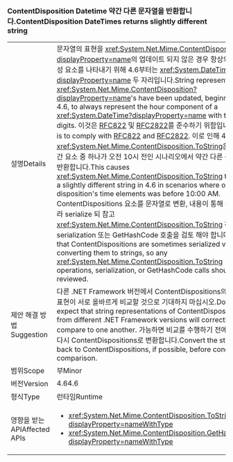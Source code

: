 ### <a name="contentdisposition-datetimes-returns-slightly-different-string"></a><span data-ttu-id="ebffa-101">ContentDisposition Datetime 약간 다른 문자열을 반환합니다.</span><span class="sxs-lookup"><span data-stu-id="ebffa-101">ContentDisposition DateTimes returns slightly different string</span></span>

|   |   |
|---|---|
|<span data-ttu-id="ebffa-102">설명</span><span class="sxs-lookup"><span data-stu-id="ebffa-102">Details</span></span>|<span data-ttu-id="ebffa-103">문자열의 표현을 <xref:System.Net.Mime.ContentDisposition?displayProperty=name>의 업데이트 되지 않은 경우 항상의 시간 구성 요소를 나타내기 위해 4.6부터는 <xref:System.DateTime?displayProperty=name> 두 자리입니다.</span><span class="sxs-lookup"><span data-stu-id="ebffa-103">String representations of <xref:System.Net.Mime.ContentDisposition?displayProperty=name>'s have been updated, beginning in 4.6, to always represent the hour component of a <xref:System.DateTime?displayProperty=name> with two digits.</span></span> <span data-ttu-id="ebffa-104">이것은 [RFC822](http://www.ietf.org/rfc/rfc0822.txt) 및 [RFC2822](http://www.ietf.org/rfc/rfc2822.txt)를 준수하기 위함입니다.</span><span class="sxs-lookup"><span data-stu-id="ebffa-104">This is to comply with [RFC822](http://www.ietf.org/rfc/rfc0822.txt) and [RFC2822](http://www.ietf.org/rfc/rfc2822.txt).</span></span> <span data-ttu-id="ebffa-105">이로 인해 4.6에서 <xref:System.Net.Mime.ContentDisposition.ToString>은 처리 시간 요소 중 하나가 오전 10시 전인 시나리오에서 약간 다른 문자열을 반환합니다.</span><span class="sxs-lookup"><span data-stu-id="ebffa-105">This causes <xref:System.Net.Mime.ContentDisposition.ToString> to return a slightly different string in 4.6 in scenarios where one of the disposition's time elements was before 10:00 AM.</span></span> <span data-ttu-id="ebffa-106">ContentDispositions 요소를 문자열로 변환, 내용이 통해 경우에 따라 serialize 되 참고 <xref:System.Net.Mime.ContentDisposition.ToString> 작업, serialization 또는 GetHashCode 호출을 검토 해야 합니다.</span><span class="sxs-lookup"><span data-stu-id="ebffa-106">Note that ContentDispositions are sometimes serialized via converting them to strings, so any <xref:System.Net.Mime.ContentDisposition.ToString> operations, serialization, or GetHashCode calls should be reviewed.</span></span>|
|<span data-ttu-id="ebffa-107">제안 해결 방법</span><span class="sxs-lookup"><span data-stu-id="ebffa-107">Suggestion</span></span>|<span data-ttu-id="ebffa-108">다른 .NET Framework 버전에서 ContentDispositions의 문자열 표현이 서로 올바르게 비교할 것으로 기대하지 마십시오.</span><span class="sxs-lookup"><span data-stu-id="ebffa-108">Do not expect that string representations of ContentDispositions from different .NET Framework versions will correctly compare to one another.</span></span> <span data-ttu-id="ebffa-109">가능하면 비교를 수행하기 전에 문자열을 다시 ContentDispositions로 변환합니다.</span><span class="sxs-lookup"><span data-stu-id="ebffa-109">Convert the strings back to ContentDispositions, if possible, before conducting a comparison.</span></span>|
|<span data-ttu-id="ebffa-110">범위</span><span class="sxs-lookup"><span data-stu-id="ebffa-110">Scope</span></span>|<span data-ttu-id="ebffa-111">부</span><span class="sxs-lookup"><span data-stu-id="ebffa-111">Minor</span></span>|
|<span data-ttu-id="ebffa-112">버전</span><span class="sxs-lookup"><span data-stu-id="ebffa-112">Version</span></span>|<span data-ttu-id="ebffa-113">4.6</span><span class="sxs-lookup"><span data-stu-id="ebffa-113">4.6</span></span>|
|<span data-ttu-id="ebffa-114">형식</span><span class="sxs-lookup"><span data-stu-id="ebffa-114">Type</span></span>|<span data-ttu-id="ebffa-115">런타임</span><span class="sxs-lookup"><span data-stu-id="ebffa-115">Runtime</span></span>|
|<span data-ttu-id="ebffa-116">영향을 받는 API</span><span class="sxs-lookup"><span data-stu-id="ebffa-116">Affected APIs</span></span>|<ul><li><xref:System.Net.Mime.ContentDisposition.ToString?displayProperty=nameWithType></li><li><xref:System.Net.Mime.ContentDisposition.GetHashCode?displayProperty=nameWithType></li></ul>|


